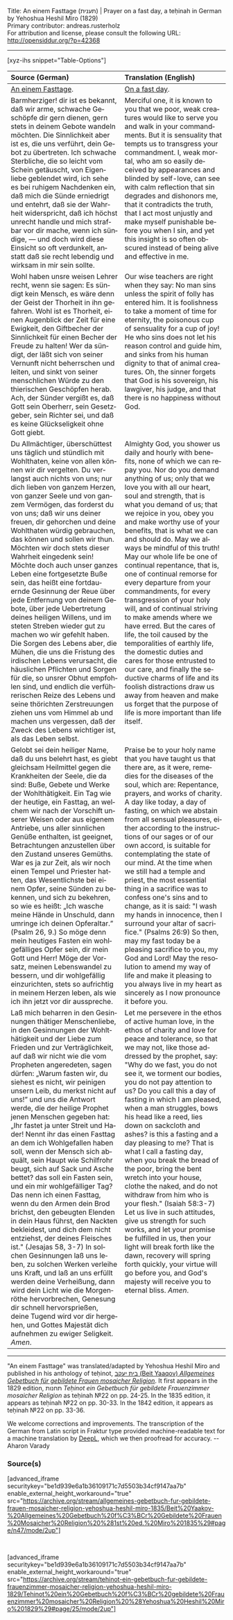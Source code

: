 <html>
<head></head>
<body>
Title: An einem Fasttage (תענית) | Prayer on a fast day, a teḥinah in German by Yehoshua Heshil Miro (1829)<br />
Primary contributor: andreas.rusterholz<br />
For attribution and license, please consult the following URL: <a href="http://opensiddur.org/?p=42368">http://opensiddur.org/?p=42368</a>
<p />
<hr />

[xyz-ihs snippet="Table-Options"]<table style="margin-left: auto; margin-right: auto;" class="draggable">
<thead><tr><th id="x" style="text-align: left;">Source (German)</th><th style="text-align: left;">Translation (English)</th></tr></thead>
<tbody>
<tr><td style="vertical-align:top;">
<div class="german" lang="de">
<u>An einem Fasttage</u>.
</div></td>

<td style="vertical-align:top;">
<div class="english" lang="en">
<u>On a fast day</u>.
</div></td></tr>


<tr><td style="vertical-align:top;">
<div class="german" lang="de">
Barmherziger! dir ist es bekannt, daß wir arme, schwache Geschöpfe dir gern dienen, gern stets in deinem Gebote wandeln möchten. Die Sinnlichkeit aber ist es, die uns verführt, dein Gebot zu übertreten. Ich schwache Sterbliche, die so leicht vom Schein getäuscht, von Eigenliebe geblendet wird, ich sehe es bei ruhigem Nachdenken ein, daß mich die Sünde erniedrigt und entehrt, daß sie der Wahrheit widerspricht, daß ich höchst unrecht handle und mich strafbar vor dir mache, wenn ich sündige, — und doch wird diese Einsicht so oft verdunkelt, anstatt daß sie recht lebendig und wirksam in mir sein sollte.
</div></td>

<td style="vertical-align:top;">
<div class="english" lang="en">
Merciful one, it is known to you that we poor, weak creatures would like to serve you and walk in your commandments. But it is sensuality that tempts us to transgress your commandment. I, weak mortal, who am so easily deceived by appearances and blinded by self-love, can see with calm reflection that sin degrades and dishonors me, that it contradicts the truth, that I act most unjustly and make myself punishable before you when I sin, and yet this insight is so often obscured instead of being alive and effective in me.
</div></td></tr>


<tr><td style="vertical-align:top;">
<div class="german" lang="de">
Wohl haben unsre weisen Lehrer recht, wenn sie sagen: Es sündigt kein Mensch, es wäre denn der Geist der Thorheit in ihn gefahren. Wohl ist es Thorheit, einen Augenblick der Zeit für eine Ewigkeit, den Giftbecher der Sinnlichkeit für einen Becher der Freude zu halten! Wer da sündigt, der läßt sich von seiner Vernunft nicht beherrschen und leiten, und sinkt von seiner menschlichen Würde zu den thierischen Geschöpfen herab. Ach, der Sünder vergißt es, daß Gott sein Oberherr, sein Gesetzgeber, sein Richter sei, und daß es keine Glückseligkeit ohne Gott giebt.
</div></td>

<td style="vertical-align:top;">
<div class="english" lang="en">
Our wise teachers are right when they say: No man sins unless the spirit of folly has entered him. It is foolishness to take a moment of time for eternity, the poisonous cup of sensuality for a cup of joy! He who sins does not let his reason control and guide him, and sinks from his human dignity to that of animal creatures. Oh, the sinner forgets that God is his sovereign, his lawgiver, his judge, and that there is no happiness without God.
</div></td></tr>


<tr><td style="vertical-align:top;">
<div class="german" lang="de">
Du Allmächtiger, überschüttest uns täglich und stündlich mit Wohlthaten, keine von allen können wir dir vergelten. Du verlangst auch nichts von uns; nur dich lieben von ganzem Herzen, von ganzer Seele und von ganzem Vermögen, das forderst du von uns; daß wir uns deiner freuen, dir gehorchen und deine Wohlthaten würdig gebrauchen, das können und sollen wir thun. Möchten wir doch stets dieser Wahrheit eingedenk sein! Möchte doch auch unser ganzes Leben eine fortgesetzte Buße sein, das heißt eine fortdauernde Gesinnung der Reue über jede Entfernung von deinem Gebote, über jede Uebertretung deines heiligen Willens, und im steten Streben wieder gut zu machen wo wir gefehlt haben. Die Sorgen des Lebens aber, die Mühen, die uns die Fristung des irdischen Lebens verursacht, die häuslichen Pflichten und Sorgen für die, so unsrer Obhut empfohlen sind, und endlich die verführerischen Reize des Lebens und seine thörichten Zerstreuungen ziehen uns vom Himmel ab und machen uns vergessen, daß der Zweck des Lebens wichtiger ist, als das Leben selbst. 
</div></td>

<td style="vertical-align:top;">
<div class="english" lang="en">
Almighty God, you shower us daily and hourly with benefits, none of which we can repay you. Nor do you demand anything of us; only that we love you with all our heart, soul and strength, that is what you demand of us; that we rejoice in you, obey you and make worthy use of your benefits, that is what we can and should do. May we always be mindful of this truth! May our whole life be one of continual repentance, that is, one of continual remorse for every departure from your commandments, for every transgression of your holy will, and of continual striving to make amends where we have erred. But the cares of life, the toil caused by the temporalities of earthly life, the domestic duties and cares for those entrusted to our care, and finally the seductive charms of life and its foolish distractions draw us away from heaven and make us forget that the purpose of life is more important than life itself. 
</div></td></tr>


<tr><td style="vertical-align:top;">
<div class="german" lang="de">
Gelobt sei dein heiliger Name, daß du uns belehrt hast, es giebt gleichsam Heilmittel gegen die Krankheiten der Seele, die da sind: Buße, Gebete und Werke der Wohlthätigkeit. Ein Tag wie der heutige, ein Fasttag, an welchem wir nach der Vorschift unserer Weisen oder aus eigenem Antriebe, uns aller sinnlichen Genüße enthalten, ist geeignet, Betrachtungen anzustellen über den Zustand unseres Gemüths. War es ja zur Zeit, als wir noch einen Tempel und Priester hatten, das Wesentlichste bei einem Opfer, seine Sünden zu bekennen, und sich zu bekehren, so wie es heißt: „Ich wasche meine Hände in Unschuld, dann umringe ich deinen Opferaltar.” <span class="citation">(Psalm 26, 9.)</span> So möge denn mein heutiges Fasten ein wohlgefälliges Opfer sein, dir mein Gott und Herr! Möge der Vorsatz, meinen Lebenswandel zu bessern, und dir wohlgefällig einzurichten, stets so aufrichtig in meinem Herzen leben, als wie ich ihn jetzt vor dir ausspreche. 
</div></td>

<td style="vertical-align:top;">
<div class="english" lang="en">
Praise be to your holy name that you have taught us that there are, as it were, remedies for the diseases of the soul, which are: Repentance, prayers, and works of charity. A day like today, a day of fasting, on which we abstain from all sensual pleasures, either according to the instructions of our sages or of our own accord, is suitable for contemplating the state of our mind. At the time when we still had a temple and priest, the most essential thing in a sacrifice was to confess one's sins and to change, as it is said: "I wash my hands in innocence, then I surround your altar of sacrifice." <span class="citation">(Psalms 26:9)</span> So then, may my fast today be a pleasing sacrifice to you, my God and Lord! May the resolution to amend my way of life and make it pleasing to you always live in my heart as sincerely as I now pronounce it before you. 
</div></td></tr>


<tr><td style="vertical-align:top;">
<div class="german" lang="de">
Laß mich beharren in den Gesinnungen thätiger Menschenliebe, in den Gesinnungen der Wohlthätigkeit und der Liebe zum Frieden und zur Verträglichkeit, auf daß wir nicht wie die vom Propheten angeredeten, sagen dürfen: „Warum fasten wir, du siehest es nicht, wir peinigen unsern Leib, du merkst nicht auf uns!” und uns die Antwort werde, die der heilige Prophet jenen Menschen gegeben hat: „Ihr fastet ja unter Streit und Hader! Nennt ihr das einen Fasttag an dem ich Wohlgefallen haben soll, wenn der Mensch sich abquält, sein Haupt wie Schilfrohr beugt, sich auf Sack und Asche bettet? das soll ein Fasten sein, und ein mir wohlgefälliger Tag? Das nenn ich einen Fasttag, wenn du den Armen dein Brod brichst, den gebeugten Elenden in dein Haus führst, den Nackten bekleidest, und dich dem nicht entziehst, der deines Fleisches ist." <span class="citation">(Jesajas 58, 3-7)</span> In solchen Gesinnungen laß uns leben, zu solchen Werken verleihe uns Kraft, und laß an uns erfüllt werden deine Verheißung, dann wird dein Licht wie die Morgenröthe hervorbrechen, Genesung dir schnell hervorsprießen, deine Tugend wird vor dir hergehen, und Gottes Majestät dich aufnehmen zu ewiger Seligkeit. <em>Amen</em>.
</div></td>

<td style="vertical-align:top;">
<div class="english" lang="en">
Let me persevere in the ethos of active human love, in the ethos of charity and love for peace and tolerance, so that we may not, like those addressed by the prophet, say: "Why do we fast, you do not see it, we torment our bodies, you do not pay attention to us? Do you call this a day of fasting in which I am pleased, when a man struggles, bows his head like a reed, lies down on sackcloth and ashes? is this a fasting and a day pleasing to me? That is what I call a fasting day, when you break the bread of the poor, bring the bent wretch into your house, clothe the naked, and do not withdraw from him who is your flesh." <span class="citation">(Isaiah 58:3-7)</span> Let us live in such attitudes, give us strength for such works, and let your promise be fulfilled in us, then your light will break forth like the dawn, recovery will spring forth quickly, your virtue will go before you, and God's majesty will receive you to eternal bliss. <em>Amen</em>.
</div></td></tr>
</tbody></table>

<hr />

"An einem Fasttage" was translated/adapted by Yehoshua Heshil Miro and published in his anthology of teḥinot, <a href="/?p=41365">בית יעקב (Beit Yaaqov) <em>Allgemeines Gebetbuch für gebildete Frauen mosaicher Religion</em></a>. It first appears in the 1829 edition, תחנות <em>Teḥinot ein Gebetbuch für gebildete Frauenzimmer mosaicher Religion</em> as teḥinah №22 on pp. 24-25. In the 1835 edition, it appears as teḥinah №22 on pp. 30-33. In the 1842 edition, it appears as teḥinah №22 on pp. 33-36.

We welcome corrections and improvements. The transcription of the German from Latin script in Fraktur type provided machine-readable text for a machine translation by <a href="https://www.deepl.com/en/translator">DeepL</a>, which we then proofread for accuracy. --Aharon Varady
 

<h3>Source(s)</h3>

[advanced_iframe securitykey="be1d939e6a1b36109171c7d5503b34cf9147aa7b" enable_external_height_workaround="true" src="https://archive.org/stream/allgemeines-gebetbuch-fur-gebildete-frauen-mosaicher-religion-yehoshua-heshil-miro-1835/Beit%20Yaakov-%20Allgemeines%20Gebetbuch%20f%C3%BCr%20Gebildete%20Frauen%20Mosaicher%20Religion%20%281st%20ed.%20Miro%201835%29#page/n47/mode/2up"]
 
&nbsp;

[advanced_iframe securitykey="be1d939e6a1b36109171c7d5503b34cf9147aa7b" enable_external_height_workaround="true" src="https://archive.org/stream/tehinot-ein-gebetbuch-fur-gebildete-frauenzimmer-mosaicher-religion-yehoshua-heshil-miro-1829/Tehinot%20ein%20Gebetbuch%20f%C3%BCr%20gebildete%20Frauenzimmer%20mosaicher%20Religion%20%28Yehoshua%20Heshil%20Miro%201829%29#page/25/mode/2up"]

&nbsp;
</body>
</html>